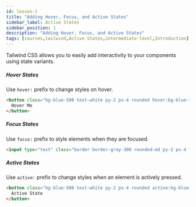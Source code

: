 ```yaml
---
id: lesson-1
title: "Adding Hover, Focus, and Active States"
sidebar_label: Active States
sidebar_position: 1
description: "Adding Hover, Focus, and Active States"
tags: [courses,tailwind,Active States,intermediate-level,Introduction]
--- 
```

 
Tailwind CSS allows you to easily add interactivity to your components using state variants.

##### Hover States
Use `hover:` prefix to change styles on hover.

```html
<button class="bg-blue-500 text-white py-2 px-4 rounded hover:bg-blue-700 transition duration-200">
  Hover Me
</button>
```

##### Focus States
Use `focus:` prefix to style elements when they are focused.

```html
<input type="text" class="border border-gray-300 rounded-md py-2 px-4 focus:outline-none focus:ring focus:ring-blue-500" placeholder="Focus on me" />
```

##### Active States
Use `active:` prefix to change styles when an element is actively pressed.

```html
<button class="bg-blue-500 text-white py-2 px-4 rounded active:bg-blue-800 transition duration-200">
  Active State
</button>
```
